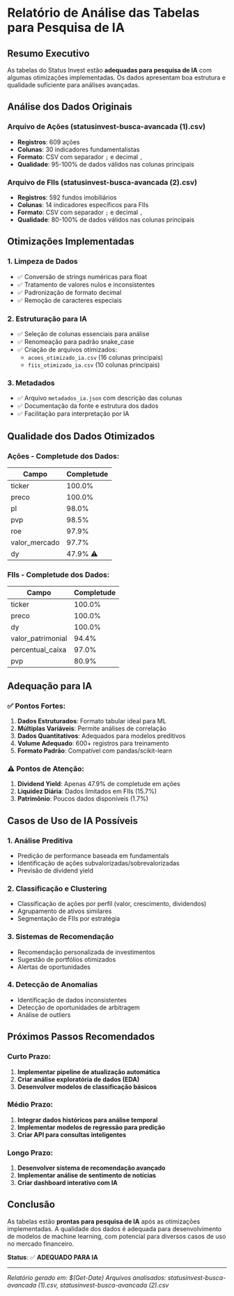 # Relatório de Análise das Tabelas para Pesquisa de IA

## Resumo Executivo

As tabelas do Status Invest estão **adequadas para pesquisa de IA** com algumas otimizações implementadas. Os dados apresentam boa estrutura e qualidade suficiente para análises avançadas.

## Análise dos Dados Originais

### Arquivo de Ações (statusinvest-busca-avancada (1).csv)
- **Registros**: 609 ações
- **Colunas**: 30 indicadores fundamentalistas
- **Formato**: CSV com separador `;` e decimal `,`
- **Qualidade**: 95-100% de dados válidos nas colunas principais

### Arquivo de FIIs (statusinvest-busca-avancada (2).csv)
- **Registros**: 592 fundos imobiliários
- **Colunas**: 14 indicadores específicos para FIIs
- **Formato**: CSV com separador `;` e decimal `,`
- **Qualidade**: 80-100% de dados válidos nas colunas principais

## Otimizações Implementadas

### 1. Limpeza de Dados
- ✅ Conversão de strings numéricas para float
- ✅ Tratamento de valores nulos e inconsistentes
- ✅ Padronização de formato decimal
- ✅ Remoção de caracteres especiais

### 2. Estruturação para IA
- ✅ Seleção de colunas essenciais para análise
- ✅ Renomeação para padrão snake_case
- ✅ Criação de arquivos otimizados:
  - `acoes_otimizado_ia.csv` (16 colunas principais)
  - `fiis_otimizado_ia.csv` (10 colunas principais)

### 3. Metadados
- ✅ Arquivo `metadados_ia.json` com descrição das colunas
- ✅ Documentação da fonte e estrutura dos dados
- ✅ Facilitação para interpretação por IA

## Qualidade dos Dados Otimizados

### Ações - Completude dos Dados:
| Campo | Completude |
|-------|------------|
| ticker | 100.0% |
| preco | 100.0% |
| pl | 98.0% |
| pvp | 98.5% |
| roe | 97.9% |
| valor_mercado | 97.7% |
| dy | 47.9% ⚠️ |

### FIIs - Completude dos Dados:
| Campo | Completude |
|-------|------------|
| ticker | 100.0% |
| preco | 100.0% |
| dy | 100.0% |
| valor_patrimonial | 94.4% |
| percentual_caixa | 97.0% |
| pvp | 80.9% |

## Adequação para IA

### ✅ Pontos Fortes:
1. **Dados Estruturados**: Formato tabular ideal para ML
2. **Múltiplas Variáveis**: Permite análises de correlação
3. **Dados Quantitativos**: Adequados para modelos preditivos
4. **Volume Adequado**: 600+ registros para treinamento
5. **Formato Padrão**: Compatível com pandas/scikit-learn

### ⚠️ Pontos de Atenção:
1. **Dividend Yield**: Apenas 47.9% de completude em ações
2. **Liquidez Diária**: Dados limitados em FIIs (15.7%)
3. **Patrimônio**: Poucos dados disponíveis (1.7%)

## Casos de Uso de IA Possíveis

### 1. Análise Preditiva
- Predição de performance baseada em fundamentals
- Identificação de ações subvalorizadas/sobrevalorizadas
- Previsão de dividend yield

### 2. Classificação e Clustering
- Classificação de ações por perfil (valor, crescimento, dividendos)
- Agrupamento de ativos similares
- Segmentação de FIIs por estratégia

### 3. Sistemas de Recomendação
- Recomendação personalizada de investimentos
- Sugestão de portfólios otimizados
- Alertas de oportunidades

### 4. Detecção de Anomalias
- Identificação de dados inconsistentes
- Detecção de oportunidades de arbitragem
- Análise de outliers

## Próximos Passos Recomendados

### Curto Prazo:
1. **Implementar pipeline de atualização automática**
2. **Criar análise exploratória de dados (EDA)**
3. **Desenvolver modelos de classificação básicos**

### Médio Prazo:
1. **Integrar dados históricos para análise temporal**
2. **Implementar modelos de regressão para predição**
3. **Criar API para consultas inteligentes**

### Longo Prazo:
1. **Desenvolver sistema de recomendação avançado**
2. **Implementar análise de sentimento de notícias**
3. **Criar dashboard interativo com IA**

## Conclusão

As tabelas estão **prontas para pesquisa de IA** após as otimizações implementadas. A qualidade dos dados é adequada para desenvolvimento de modelos de machine learning, com potencial para diversos casos de uso no mercado financeiro.

**Status**: ✅ **ADEQUADO PARA IA**

---
*Relatório gerado em: $(Get-Date)*
*Arquivos analisados: statusinvest-busca-avancada (1).csv, statusinvest-busca-avancada (2).csv*